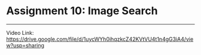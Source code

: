 # Assignment 10: Image Search
--------------------
Video Link: https://drive.google.com/file/d/1uycWYh0ihqzkcZ42KVtVU4t1n4gG3iA4/view?usp=sharing

